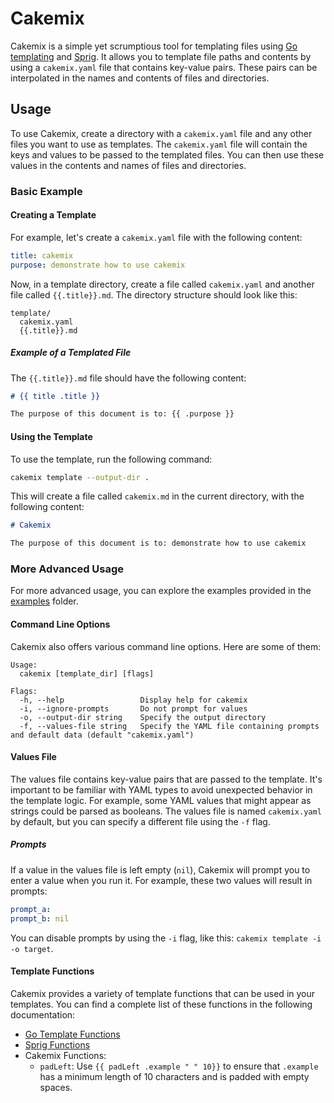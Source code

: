 # Cakemix

Cakemix is a simple yet scrumptious tool for templating files using [Go templating](http://golang.org/pkg/text/template/) and [Sprig](https://github.com/Masterminds/sprig). It allows you to template file paths and contents by using a `cakemix.yaml` file that contains key-value pairs. These pairs can be interpolated in the names and contents of files and directories.

## Usage

To use Cakemix, create a directory with a `cakemix.yaml` file and any other files you want to use as templates. The `cakemix.yaml` file will contain the keys and values to be passed to the templated files. You can then use these values in the contents and names of files and directories.

### Basic Example

#### Creating a Template

For example, let's create a `cakemix.yaml` file with the following content:

```yaml
title: cakemix
purpose: demonstrate how to use cakemix
```

Now, in a template directory, create a file called `cakemix.yaml` and another file called `{{.title}}.md`. The directory structure should look like this:

```
template/
  cakemix.yaml
  {{.title}}.md
```

##### Example of a Templated File

The `{{.title}}.md` file should have the following content:

```md
# {{ title .title }}

The purpose of this document is to: {{ .purpose }}
```

#### Using the Template

To use the template, run the following command:

```sh
cakemix template --output-dir .
```

This will create a file called `cakemix.md` in the current directory, with the following content:

```md
# Cakemix

The purpose of this document is to: demonstrate how to use cakemix
```

### More Advanced Usage

For more advanced usage, you can explore the examples provided in the [examples](examples) folder.

#### Command Line Options

Cakemix also offers various command line options. Here are some of them:

```
Usage:
  cakemix [template_dir] [flags]

Flags:
  -h, --help                 Display help for cakemix
  -i, --ignore-prompts       Do not prompt for values
  -o, --output-dir string    Specify the output directory
  -f, --values-file string   Specify the YAML file containing prompts and default data (default "cakemix.yaml")
```

#### Values File

The values file contains key-value pairs that are passed to the template. It's important to be familiar with YAML types to avoid unexpected behavior in the template logic. For example, some YAML values that might appear as strings could be parsed as booleans. The values file is named `cakemix.yaml` by default, but you can specify a different file using the `-f` flag.

##### Prompts

If a value in the values file is left empty (`nil`), Cakemix will prompt you to enter a value when you run it. For example, these two values will result in prompts:

```yaml
prompt_a:
prompt_b: nil
```

You can disable prompts by using the `-i` flag, like this: `cakemix template -i -o target`.

#### Template Functions

Cakemix provides a variety of template functions that can be used in your templates. You can find a complete list of these functions in the following documentation:

- [Go Template Functions](https://pkg.go.dev/text/template#hdr-Functions)
- [Sprig Functions](https://masterminds.github.io/sprig/)
- Cakemix Functions:
  - `padLeft`: Use `{{ padLeft .example " " 10}}` to ensure that `.example` has a minimum length of 10 characters and is padded with empty spaces.
